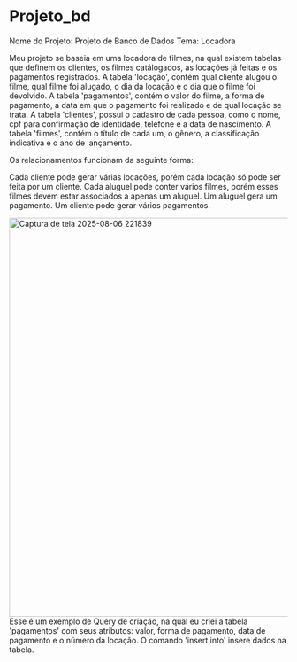 # Projeto_bd

Nome do Projeto: Projeto de Banco de Dados
Tema: Locadora

Meu projeto se baseia em uma locadora de filmes, na qual existem tabelas que definem os clientes, os filmes catálogados, as locações já feitas e os pagamentos registrados.
A tabela 'locação', contém qual cliente alugou o filme, qual filme foi alugado, o dia da locação e o dia que o filme foi devolvido.
A tabela 'pagamentos', contém o valor do filme, a forma de pagamento, a data em que o pagamento foi realizado e de qual locação se trata.
A tabela 'clientes', possui o cadastro de cada pessoa, como o nome, cpf para confirmação de identidade, telefone e a data de nascimento.
A tabela 'filmes', contém o título de cada um, o gênero, a classificação indicativa e o ano de lançamento.

Os relacionamentos funcionam da seguinte forma:

Cada cliente pode gerar várias locações, porém cada locação só pode ser feita por um cliente.
Cada aluguel pode conter vários filmes, porém esses filmes devem estar associados a apenas um aluguel.
Um aluguel gera um pagamento.
Um cliente pode gerar vários pagamentos.


<img width="1365" height="720" alt="Captura de tela 2025-08-06 221839" src="https://github.com/user-attachments/assets/3f27fdff-40a4-4877-9cad-6b9aaab14623" />
Esse é um exemplo de Query de criação, na qual eu criei a tabela 'pagamentos' com seus atributos: valor, forma de pagamento, data de pagamento e o número da locação. O comando 'insert into' insere dados na tabela.

